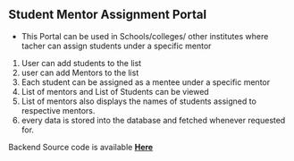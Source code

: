 ## Student Mentor Assignment Portal

* This Portal can be used in Schools/colleges/ other institutes where tacher can assign students under a specific mentor

1. User can add students to the list 
2. user can add Mentors to the list 
3. Each student can be assigned as a mentee under a specific mentor
4. List of mentors and List of Students can be viewed 
5. List of mentors also displays the names of students assigned to respective mentors.
6. every data is stored into the database and fetched whenever requested for.  

 Backend Source code is available **[Here](https://github.com/Dpavaman/studentMentorAssignmentBackEnd)**